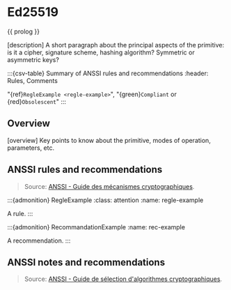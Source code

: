 # Ed25519

{{ prolog }}

[description]
A short paragraph about the principal aspects of the primitive: is it a cipher,
signature scheme, hashing algorithm? Symmetric or asymmetric keys?

:::{csv-table} Summary of ANSSI rules and recommendations
:header: Rules, Comments

"{ref}`RegleExample <regle-example>`", "{green}`Compliant` or {red}`Obsolescent`"
:::

## Overview

[overview]
Key points to know about the primitive, modes of operation, parameters, etc.

## ANSSI rules and recommendations

> Source: [ANSSI - Guide des mécanismes cryptographiques](https://www.ssi.gouv.fr/uploads/2021/03/anssi-guide-mecanismes_crypto-2.04.pdf).

:::{admonition} RegleExample
:class: attention
:name: regle-example

A rule.
:::

:::{admonition} RecommandationExample
:name: rec-example

A recommendation.
:::

## ANSSI notes and recommendations

> Source: [ANSSI - Guide de sélection d'algorithmes cryptographiques](https://cyber.gouv.fr/sites/default/files/2021/03/anssi-guide-selection_crypto-1.0.pdf).

